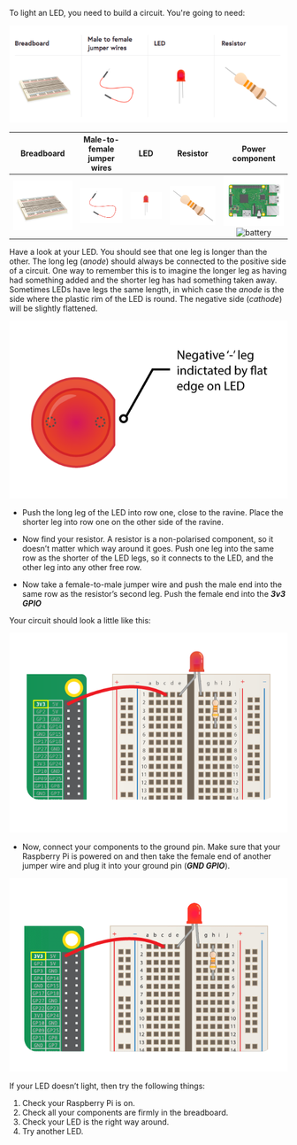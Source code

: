 To light an LED, you need to build a circuit. You're going to need:

![Circuit Requirements](images/circuit-requirements.png)

| Breadboard | Male-to-female jumper wires | LED | Resistor | Power component
| :------------------------------------------: | :------------------------------------------: | :------------------------------------------: | :------------------------------------------: | :------------------------------------------: |
| ![breadboard](images/breadboard.png)| ![mfjumper](images/mfjumper.png) | ![LED](images/led.png) | ![resistor](images/resistor.png) | ![raspberrypi](images/raspberrypi.png) ![battery](images/battery.png) |


Have a look at your LED. You should see that one leg is longer than the other. The long leg (<i>anode</i>) should always be connected to the positive side of a circuit. One way to remember this is to imagine the longer leg as having had something added and the shorter leg has had something taken away. Sometimes LEDs have legs the same length, in which case the <i>anode</i> is the side where the plastic rim of the LED is round. The negative side (<i>cathode</i>) will be slightly flattened.

![LED Closeup](images/LEDcloseup.png)

+ Push the long leg of the LED into row one, close to the ravine. Place the shorter leg into row one on the other side of the ravine.

+ Now find your resistor. A resistor is a non-polarised component, so it doesn’t matter which way around it goes. Push one leg into the same row as the shorter of the LED legs, so it connects to the LED, and the other leg into any other free row.

+ Now take a female-to-male jumper wire and push the male end into the same row as the resistor’s second leg. Push the female end into the ***3v3 GPIO***

Your circuit should look a little like this:

![Circuit Missing Ground](images/ground-missing.png)

+ Now, connect your components to the ground pin. Make sure that your Raspberry Pi is powered on and then take the female end of another jumper wire and plug it into your ground pin (***GND GPIO***).

![Circuit Current Flow](images/circuit-current-flow.gif)

If your LED doesn’t light, then try the following things:
1) Check your Raspberry Pi is on.
2) Check all your components are firmly in the breadboard.
3) Check your LED is the right way around.
4) Try another LED.
